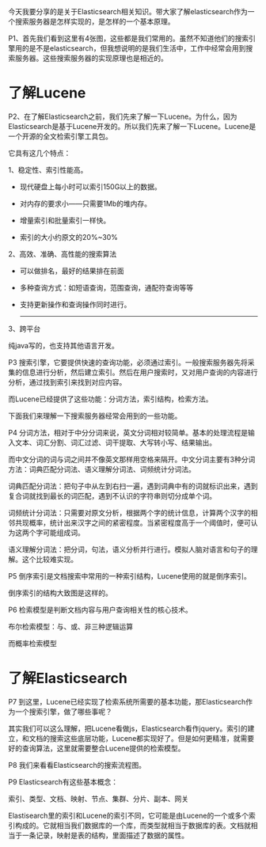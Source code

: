 今天我要分享的是关于Elasticsearch相关知识。带大家了解elasticsearch作为一个搜索服务器是怎样实现的，是怎样的一个基本原理。

P1、首先我们看到这里有4张图，这些都是我们常用的。虽然不知道他们的搜索引擎用的是不是elasticsearch，但我想说明的是我们生活中，工作中经常会用到搜索服务器。这些搜索服务器的实现原理也是相近的。



# 了解Lucene

P2、在了解Elasticsearch之前，我们先来了解一下Lucene。为什么，因为Elasticsearch是基于Lucene开发的。所以我们先来了解一下Lucene。Lucene是一个开源的全文检索引擎工具包。

它具有这几个特点：

1、稳定性、索引性能高。

* 现代硬盘上每小时可以索引150G以上的数据。

* 对内存的要求小——只需要1Mb的堆内存。

* 增量索引和批量索引一样快。

* 索引的大小约原文的20%~30%

2、高效、准确、高性能的搜索算法

* 可以做排名，最好的结果排在前面

* 多种查询方式：如短语查询，范围查询，通配符查询等等

* 支持更新操作和查询操作同时进行。

  ***

3、跨平台

纯java写的，也支持其他语言开发。



P3 搜索引擎，它要提供快速的查询功能，必须通过索引。一般搜索服务器先将采集的信息进行分析，然后建立索引。然后在用户搜索时，又对用户查询的内容进行分析，通过找到索引来找到对应内容。

而Lucene已经提供了这些功能：分词方法，索引结构，检索方法。

下面我们来理解一下搜索服务器经常会用到的一些功能。

P4 分词方法，相对于中分分词来说，英文分词相对较简单。基本的处理流程是输入文本、词汇分割、词汇过滤、词干提取、大写转小写、结果输出。

而中文分词的词与词之间并不像英文那样用空格来隔开。中文分词主要有3种分词方法：词典匹配分词法、语义理解分词法、词频统计分词法。

词典匹配分词法：把句子中从左到右扫一遍，遇到词典中有的词就标识出来，遇到复合词就找到最长的词匹配，遇到不认识的字符串则切分成单个词。

词频统计分词法：只需要对原文分析，根据两个字的统计信息，计算两个汉字的相邻共现概率，统计出来汉字之间的紧密程度。当紧密程度高于一个阈值时，便可认为这两个字可能组成词。

语义理解分词法：把分词，句法，语义分析并行进行。模拟人脑对语言和句子的理解。这个比较难实现。



P5 倒序索引是文档搜索中常用的一种索引结构，Lucene使用的就是倒序索引。

倒序索引的结构大致图是这样的。



P6 检索模型是判断文档内容与用户查询相关性的核心技术。

布尔检索模型：与、或、非三种逻辑运算

而概率检索模型



# 了解Elasticsearch

P7 到这里，Lucene已经实现了检索系统所需要的基本功能，那Elasticsearch作为一个搜索引擎，做了哪些事呢？

其实我们可以这么理解，把Lucene看做js，Elasticsearch看作jquery。索引的建立，和文档的搜索这些底层功能，Lucene都实现好了。但是如何更精准，就需要好的查询算法，这里就需要整合Lucene提供的检索模型。



P8 我们来看看Elasticsearch的搜索流程图。



P9 Elasticsearch有这些基本概念：

索引、类型、文档、映射、节点、集群、分片、副本、网关

Elastisearch里的索引和Lucene的索引不同，它可能是由Lucene的一个或多个索引构成的。它就相当我们数据库的一个库，而类型就相当于数据库的表。文档就相当于一条记录，映射是表的结构，里面描述了数据的属性。